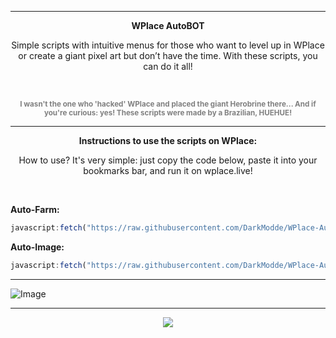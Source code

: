 

---

<p align="center"><strong>WPlace AutoBOT</strong></p>

<p align="center">Simple scripts with intuitive menus for those who want to level up in WPlace or create a giant pixel art but don’t have the time. With these scripts, you can do it all!</p>

<br>

<p align="center">
  <sub><span style="color:gray"><strong>I wasn't the one who 'hacked' WPlace and placed the giant Herobrine there... And if you're curious: yes! These scripts were made by a Brazilian, HUEHUE!</strong></span></sub>
</p>

---

<p align="center"><strong>Instructions to use the scripts on WPlace:</strong></p>

<p align="center">How to use? It's very simple: just copy the code below, paste it into your bookmarks bar, and run it on wplace.live!</p>

<br>

**Auto-Farm:**

```js
javascript:fetch("https://raw.githubusercontent.com/DarkModde/WPlace-AutoBOT/refs/heads/main/Auto-Farm.js").then(t=>t.text()).then(eval);
```

**Auto-Image:**

```js
javascript:fetch("https://raw.githubusercontent.com/DarkModde/WPlace-AutoBOT/refs/heads/main/Auto-Image.js").then(t=>t.text()).then(eval);
```

---

![Image](https://i.imgur.com/dozee2w.png)

---

<p align="center"><a href="#"><img src="https://komarev.com/ghpvc/?username=WPlace-AutoBOT&style=for-the-badge&label=Views:&color=gray"/></a></p>
